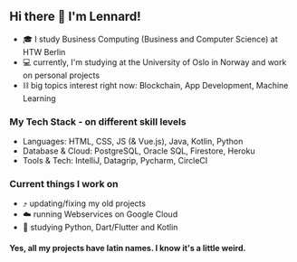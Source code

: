 ## Hi there 👋 I'm Lennard!

- 🎓 I study Business Computing (Business and Computer Science) at HTW Berlin
- 💻 currently, I'm studying at the University of Oslo in Norway and work on personal projects
- ⛓️ big topics interest right now: Blockchain, App Development, Machine Learning

### My Tech Stack - on different skill levels
- Languages: HTML, CSS, JS (& Vue.js), Java, Kotlin, Python
- Database & Cloud: PostgreSQL, Oracle SQL, Firestore, Heroku
- Tools & Tech: IntelliJ, Datagrip, Pycharm, CircleCI

### Current things I work on
- ⤴️ updating/fixing my old projects
- ☁️ running Webservices on Google Cloud
- 📖 studying Python, Dart/Flutter and Kotlin

#### Yes, all my projects have latin names. I know it's a little weird.
